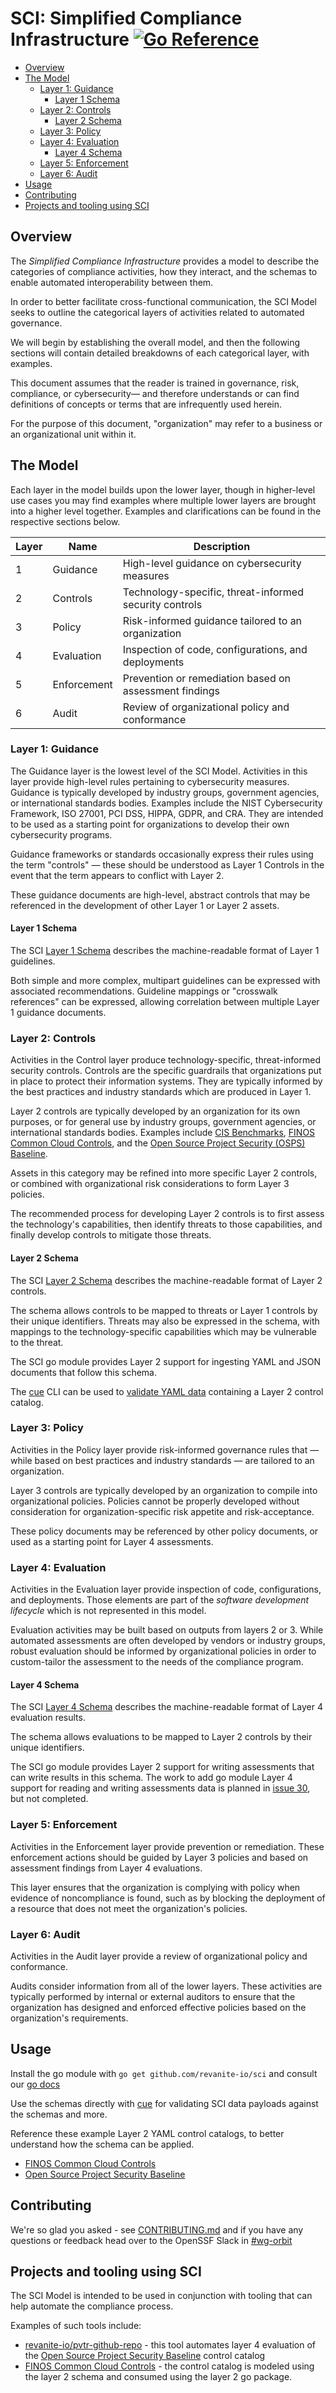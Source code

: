# SCI: Simplified Compliance Infrastructure  [![Go Reference](https://pkg.go.dev/badge/github.com/revanite-io/sci.svg)](https://pkg.go.dev/github.com/revanite-io/sci)

- [Overview](#overview)
- [The Model](#the-model)
  - [Layer 1: Guidance](#layer-1-guidance)
    - [Layer 1 Schema](#layer-1-schema)
  - [Layer 2: Controls](#layer-2-controls)
    - [Layer 2 Schema](#layer-2-schema)
  - [Layer 3: Policy](#layer-3-policy)
  - [Layer 4: Evaluation](#layer-4-evaluation)
    - [Layer 4 Schema](#layer-4-schema)
  - [Layer 5: Enforcement](#layer-5-enforcement)
  - [Layer 6: Audit](#layer-6-audit)
- [Usage](#usage)
- [Contributing](#contributing)
- [Projects and tooling using SCI](#projects-and-tooling-using-sci)

## Overview

The _Simplified Compliance Infrastructure_ provides a model to describe the categories of compliance activities, how they interact, and the schemas to enable automated interoperability between them.

In order to better facilitate cross-functional communication, the SCI Model seeks to outline the categorical layers of activities related to automated governance.

We will begin by establishing the overall model, and then the following sections will contain detailed breakdowns of each categorical layer, with examples.

This document assumes that the reader is trained in governance, risk, compliance, or cybersecurity— and therefore understands or can find definitions of concepts or terms that are infrequently used herein.

For the purpose of this document, "organization" may refer to a business or an organizational unit within it.

## The Model

Each layer in the model builds upon the lower layer, though in higher-level use cases you may find examples where multiple lower layers are brought into a higher level together. Examples and clarifications can be found in the respective sections below.

| Layer | Name | Description |
|-------|------|-------------|
| 1 | Guidance | High-level guidance on cybersecurity measures |
| 2 | Controls | Technology-specific, threat-informed security controls |
| 3 | Policy | Risk-informed guidance tailored to an organization |
| 4 | Evaluation | Inspection of code, configurations, and deployments |
| 5 | Enforcement | Prevention or remediation based on assessment findings |
| 6 | Audit | Review of organizational policy and conformance |

### Layer 1: Guidance

The Guidance layer is the lowest level of the SCI Model. Activities in this layer provide high-level rules pertaining to cybersecurity measures. Guidance is typically developed by industry groups, government agencies, or international standards bodies. Examples include the NIST Cybersecurity Framework, ISO 27001, PCI DSS, HIPPA, GDPR, and CRA. They are intended to be used as a starting point for organizations to develop their own cybersecurity programs.

Guidance frameworks or standards occasionally express their rules using the term "controls" — these should be understood as Layer 1 Controls in the event that the term appears to conflict with Layer 2.

These guidance documents are high-level, abstract controls that may be referenced in the development of other Layer 1 or Layer 2 assets.

#### Layer 1 Schema

The SCI [Layer 1 Schema](./schemas/layer-1.cue) describes the machine-readable format of Layer 1 guidelines.

Both simple and more complex, multipart guidelines can be expressed with associated recommendations. Guideline mappings or "crosswalk references" can be expressed, allowing correlation between multiple Layer 1 guidance documents.

### Layer 2: Controls

Activities in the Control layer produce technology-specific, threat-informed security controls. Controls are the specific guardrails that organizations put in place to protect their information systems. They are typically informed by the best practices and industry standards which are produced in Layer 1.

Layer 2 controls are typically developed by an organization for its own purposes, or for general use by industry groups, government agencies, or international standards bodies. Examples include [CIS Benchmarks](https://www.cisecurity.org/cis-benchmarks-overview), [FINOS Common Cloud Controls](https://github.com/finos/common-cloud-controls/blob/main/README.md), and the [Open Source Project Security (OSPS) Baseline](https://baseline.openssf.org/).

Assets in this category may be refined into more specific Layer 2 controls, or combined with organizational risk considerations to form Layer 3 policies.

The recommended process for developing Layer 2 controls is to first assess the technology's capabilities, then identify threats to those capabilities, and finally develop controls to mitigate those threats.

#### Layer 2 Schema

The SCI [Layer 2 Schema](./schemas/layer-2.cue) describes the machine-readable format of Layer 2 controls.

The schema allows controls to be mapped to threats or Layer 1 controls by their unique identifiers. Threats may also be expressed in the schema, with mappings to the technology-specific capabilities which may be vulnerable to the threat.

The SCI go module provides Layer 2 support for ingesting YAML and JSON documents that follow this schema.

The [cue](https://cuelang.org) CLI can be used to [validate YAML data](https://cuelang.org/docs/concept/how-cue-works-with-yaml/#validating-yaml-files-against-a-schema) containing a Layer 2 control catalog.

### Layer 3: Policy

Activities in the Policy layer provide risk-informed governance rules that — while based on best practices and industry standards — are tailored to an organization.

Layer 3 controls are typically developed by an organization to compile into organizational policies. Policies cannot be properly developed without consideration for organization-specific risk appetite and risk-acceptance.

These policy documents may be referenced by other policy documents, or used as a starting point for Layer 4 assessments.

### Layer 4: Evaluation

Activities in the Evaluation layer provide inspection of code, configurations, and deployments. Those elements are part of the _software development lifecycle_ which is not represented in this model.

Evaluation activities may be built based on outputs from layers 2 or 3. While automated assessments are often developed by vendors or industry groups, robust evaluation should be informed by organizational policies in order to custom-tailor the assessment to the needs of the compliance program.

#### Layer 4 Schema

The SCI [Layer 4 Schema](./schemas/layer-4.cue) describes the machine-readable format of Layer 4 evaluation results.

The schema allows evaluations to be mapped to Layer 2 controls by their unique identifiers.

The SCI go module provides Layer 2 support for writing assessments that can write results in this schema. The work to add go module Layer 4 support for reading and writing assessments data is planned in [issue 30](https://github.com/revanite-io/sci/issues/30), but not completed.

### Layer 5: Enforcement

Activities in the Enforcement layer provide prevention or remediation. These enforcement actions should be guided by Layer 3 policies and based on assessment findings from Layer 4 evaluations.

This layer ensures that the organization is complying with policy when evidence of noncompliance is found, such as by blocking the deployment of a resource that does not meet the organization's policies.

### Layer 6: Audit

Activities in the Audit layer provide a review of organizational policy and conformance.

Audits consider information from all of the lower layers. These activities are typically performed by internal or external auditors to ensure that the organization has designed and enforced effective policies based on the organization's requirements.

## Usage

Install the go module with `go get github.com/revanite-io/sci` and consult our [go docs](https://pkg.go.dev/github.com/revanite-io/sci)

Use the schemas directly with [cue](https://cuelang.org/) for validating SCI data payloads against the schemas and more.

Reference these example Layer 2 YAML control catalogs, to better understand how the schema can be applied.

- [FINOS Common Cloud Controls](pkg/layer2/test-data/good-ccc.yaml)
- [Open Source Project Security Baseline](pkg/layer2/test-data/good-osps.yml)

## Contributing

We're so glad you asked - see [CONTRIBUTING.md](/CONTRIBUTING.md) and if you have any questions or feedback head over to the OpenSSF Slack in [#wg-orbit](https://openssf.slack.com/archives/C08NJTFAL74)

## Projects and tooling using SCI

The SCI Model is intended to be used in conjunction with tooling that can help automate the compliance process.

Examples of such tools include:

- [revanite-io/pvtr-github-repo](https://github.com/revanite-io/pvtr-github-repo) - this tool automates layer 4 evaluation of the [Open Source Project Security Baseline](https://baseline.openssf.org/) control catalog
- [FINOS Common Cloud Controls](https://www.finos.org/common-cloud-controls-project) - the control catalog is modeled using the layer 2 schema and consumed using the layer 2 go package.

